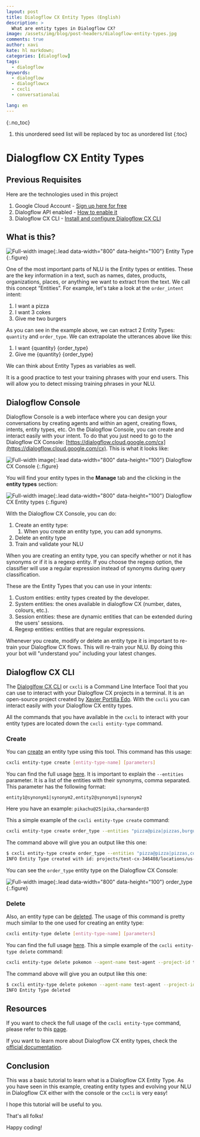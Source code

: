 ```yaml
---
layout: post
title: Dialogflow CX Entity Types (English)
description: >
  What are entity types in Dialogflow CX?
image: /assets/img/blog/post-headers/dialogflow-entity-types.jpg
comments: true
author: xavi
kate: hl markdown;
categories: [dialogflow]
tags:
  - dialogflow
keywords:
  - dialogflow
  - dialogflowcx
  - cxcli
  - conversationalai

lang: en
---
```

{:.no_toc}
1. this unordered seed list will be replaced by toc as unordered list
{:toc}

# Dialogflow CX Entity Types

## Previous Requisites

Here are the technologies used in this project
1. Google Cloud Account - [Sign up here for free](https://cloud.google.com/)
2. Dialogflow API enabled - [How to enable it](https://cloud.google.com/dialogflow/cx/docs/reference)
3. Dialogflow CX CLI - [Install and configure Dialogflow CX CLI](https://cxcli.xavidop.me/)

## What is this?

![Full-width image](/assets/img/blog/tutorials/dialogflow-entity-types/entity-type.png){:.lead data-width="800" data-height="100"}
Entity Type
{:.figure}

One of the most important parts of NLU is the Entity types or entities. These are the key information in a text, such as names, dates, products, organizations, places, or anything we want to extract from the text. We call this concept “Entities”. For example, let's take a look at the `order_intent` intent:
1. I want a pizza
2. I want 3 cokes
3. Give me two burgers

As you can see in the example above, we can extract 2 Entity Types: `quantity` and `order_type`. We can extrapolate the utterances above like this:
1. I want {quantity} {order_type}
2. Give me {quantity} {order_type}

We can think about Entity Types as variables as well.

It is a good practice to test your training phrases with your end users. This will allow you to detect missing training phrases in your NLU.

## Dialogflow Console

Dialogflow Console is a web interface where you can design your conversations by creating agents and within an agent, creating flows, intents, entity types, etc. On the Dialogflow Console, you can create and interact easily with your intent. To do that you just need to go to the Dialogflow CX Console: [https://dialogflow.cloud.google.com/cx](https://dialogflow.cloud.google.com/cx). This is what it looks like:

![Full-width image](/assets/img/blog/tutorials/dialogflow-agents/console.png){:.lead data-width="800" data-height="100"}
Dialogflow CX Console
{:.figure}

You will find your entity types in the **Manage** tab and the clicking in the **entity types** section:

![Full-width image](/assets/img/blog/tutorials/dialogflow-entity-types/console-entity-type.png){:.lead data-width="800" data-height="100"}
Dialogflow CX Entity types
{:.figure}

With the Dialogflow CX Console, you can do:
1. Create an entity type:
   1. When you create an entity type, you can add synonyms.
2. Delete an entity type
3. Train and validate your NLU

When you are creating an entity type, you can specify whether or not it has synonyms or if it is a regexp entity. If you choose the regexp option, the classifier will use a regular expression instead of synonyms during query classification.

These are the Entity Types that you can use in your intents:
1. Custom entities: entity types created by the developer.
2. System entities: the ones available in dialogflow CX (number, dates, colours, etc.).
3. Session entities: these are dynamic entities that can be extended during the users' sessions.
4. Regexp entities: entities that are regular expressions.

Whenever you create, modify or delete an entity type it is important to re-train your Dialogflow CX flows. This will re-train your NLU. By doing this your bot will "understand you" including your latest changes.

## Dialogflow CX CLI

The [Dialoglfow CX CLI](https://cxcli.xavidop.me/) or `cxcli` is a Command Line Interface Tool that you can use to interact with your Dialogflow CX projects in a terminal. It is an open-source project created by [Xavier Portilla Edo](https://xavidop.me/). With the `cxcli` you can interact easily with your Dialogflow CX entity types.

All the commands that you have available in the `cxcli` to interact with your entity types are located down the `cxcli entity-type` command.

### Create

You can [create](https://cxcli.xavidop.me/entitytypes/create) an entity type using this tool. This command has this usage:

```sh
cxcli entity-type create [entity-type-name] [parameters]
```

You can find the full usage [here](https://cxcli.xavidop.me/cmd/cxcli_entity-type_create). It is important to explain the `--entities` parameter. It is a list of the entities with their synonyms, comma separated. This parameter has the following format: 
```
entity1@synonym1|synonym2,entity2@synonym1|synonym2
```

Here you have an example: `pikachu@25|pika,charmander@3`


This a simple example of the `cxcli entity-type create` command:

```sh
cxcli entity-type create order_type --entities "pizza@piza|pizzas,burguer@hamburguer|burguers" --agent-name test-agent --project-id test-cx-346408 --location-id us-central1
```

The command above will give you an output like this one:

```sh
$ cxcli entity-type create order_type --entities "pizza@pizza|pizzas,coke@coke|cokes" --agent-name test-agent --project-id test-cx-346408 --location-id us-central1
INFO Entity Type created with id: projects/test-cx-346408/locations/us-central1/agents/40278ea0-c0fc-4d9a-a4d4-caa68d86295f/entityTypes/457a451d-f5ce-47da-b8dc-16b17d874a5d 
```

You can see the `order_type` entity type on the Dialogflow CX Console:

![Full-width image](/assets/img/blog/tutorials/dialogflow-entity-types/console-entity-type-created.png){:.lead data-width="800" data-height="100"}
order_type
{:.figure}

### Delete

Also, an entity type can be [deleted](https://cxcli.xavidop.me/entitytypes/delete). The usage of this command is pretty much similar to the one used for creating an entity type:

```sh
cxcli entity-type delete [entity-type-name] [parameters]
```

You can find the full usage [here](https://cxcli.xavidop.me/cmd/cxcli_entity-type_delete). This a simple example of the `cxcli entity-type delete` command:

```sh
cxcli entity-type delete pokemon --agent-name test-agent --project-id test-cx-346408 --location-id us-central1
```

The command above will give you an output like this one:

```sh
$ cxcli entity-type delete pokemon --agent-name test-agent --project-id test-cx-346408 --location-id us-central1
INFO Entity Type deleted                 
```
                        
## Resources

If you want to check the full usage of the `cxcli entity-type` command, please refer to this [page](https://cxcli.xavidop.me/cmd/cxcli_entity-type/).

If you want to learn more about Dialogflow CX entity types, check the [official documentation](https://cloud.google.com/dialogflow/cx/docs/concept/entity).

## Conclusion 

This was a basic tutorial to learn what is a Dialogflow CX Entity Type.
As you have seen in this example, creating entity types and evolving your NLU in Dialogflow CX either with the console or the `cxcli` is very easy!

I hope this tutorial will be useful to you.

That's all folks!

Happy coding!